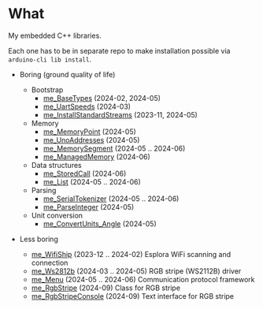 # What

My embedded C++ libraries.

Each one has to be in separate repo to make installation possible
via `arduino-cli lib install`.

* Boring (ground quality of life)
  * Bootstrap
    * [me_BaseTypes][me_BaseTypes] (2024-02, 2024-05)
    * [me_UartSpeeds][me_UartSpeeds] (2024-03)
    * [me_InstallStandardStreams][me_InstallStandardStreams] (2023-11, 2024-05)
  * Memory
    * [me_MemoryPoint][me_MemoryPoint] (2024-05)
    * [me_UnoAddresses][me_UnoAddresses] (2024-05)
    * [me_MemorySegment][me_MemorySegment] (2024-05 .. 2024-06)
    * [me_ManagedMemory][me_ManagedMemory] (2024-06)
  * Data structures
    * [me_StoredCall][me_StoredCall] (2024-06)
    * [me_List][me_List] (2024-05 .. 2024-06)
  * Parsing
    * [me_SerialTokenizer][me_SerialTokenizer] (2024-05 .. 2024-06)
    * [me_ParseInteger][me_ParseInteger] (2024-05)
  * Unit conversion
    * [me_ConvertUnits_Angle][me_ConvertUnits_Angle] (2024-05)

* Less boring
  * [me_WifiShip][me_WifiShip] (2023-12 .. 2024-02) Esplora WiFi scanning and connection
  * [me_Ws2812b][me_Ws2812b] (2024-03 .. 2024-05) RGB stripe (WS2112B) driver
  * [me_Menu][me_Menu] (2024-05 .. 2024-06) Communication protocol framework
  * [me_RgbStripe][me_RgbStripe] (2024-09) Class for RGB stripe
  * [me_RgbStripeConsole][me_RgbStripeConsole] (2024-09) Text interface for RGB stripe

[me_BaseTypes]: https://github.com/martin-eden/Embedded-me_BaseTypes
[me_UartSpeeds]: https://github.com/martin-eden/Embedded-me_UartSpeeds
[me_InstallStandardStreams]: https://github.com/martin-eden/Embedded-me_InstallStandardStreams

[me_MemoryPoint]: https://github.com/martin-eden/Embedded-me_MemoryPoint
[me_UnoAddresses]: https://github.com/martin-eden/Embedded-me_UnoAddresses
[me_MemorySegment]: https://github.com/martin-eden/Embedded-me_MemorySegment
[me_ManagedMemory]: https://github.com/martin-eden/Embedded-me_ManagedMemory

[me_StoredCall]: https://github.com/martin-eden/Embedded-me_StoredCall
[me_List]: https://github.com/martin-eden/Embedded-me_List

[me_SerialTokenizer]: https://github.com/martin-eden/Embedded-me_SerialTokenizer
[me_ParseInteger]: https://github.com/martin-eden/Embedded-me_ParseInteger

[me_ConvertUnits_Angle]: https://github.com/martin-eden/Embedded-me_ConvertUnits_Angle

[me_Menu]: https://github.com/martin-eden/Embedded-me_Menu
[me_Ws2812b]: https://github.com/martin-eden/Embedded-me_Ws2812b
[me_RgbStripe]: https://github.com/martin-eden/Embedded-me_RgbStripe
[me_RgbStripeConsole]: https://github.com/martin-eden/Embedded-me_RgbStripeConsole
[me_WifiShip]: https://github.com/martin-eden/Embedded-me_WifiShip
